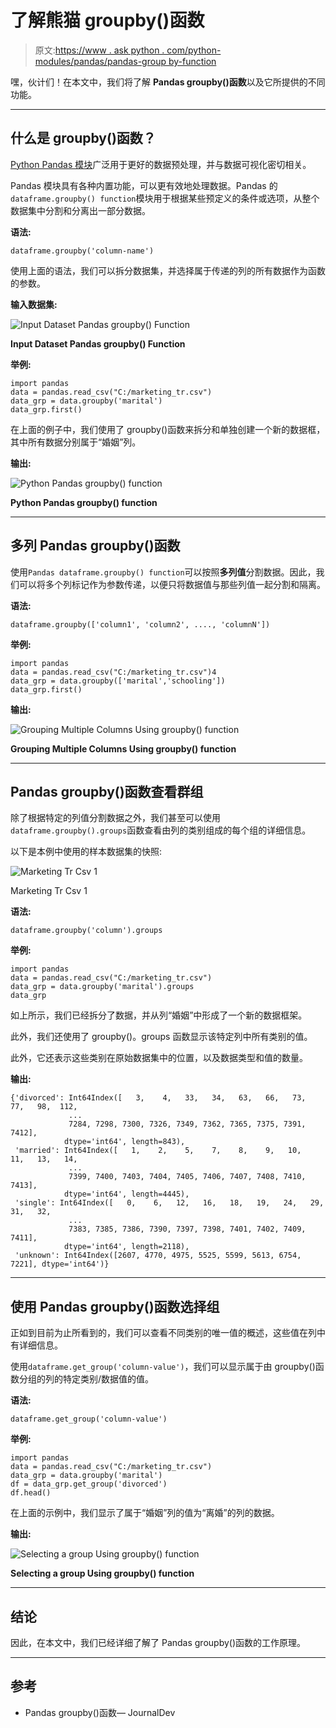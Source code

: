 # 了解熊猫 groupby()函数

> 原文:[https://www . ask python . com/python-modules/pandas/pandas-group by-function](https://www.askpython.com/python-modules/pandas/pandas-groupby-function)

嘿，伙计们！在本文中，我们将了解 **Pandas groupby()函数**以及它所提供的不同功能。

* * *

## 什么是 groupby()函数？

[Python Pandas 模块](https://www.askpython.com/python-modules/pandas/python-pandas-module-tutorial)广泛用于更好的数据预处理，并与数据可视化密切相关。

Pandas 模块具有各种内置功能，可以更有效地处理数据。Pandas 的`dataframe.groupby() function`模块用于根据某些预定义的条件或选项，从整个数据集中分割和分离出一部分数据。

**语法:**

```
dataframe.groupby('column-name')

```

使用上面的语法，我们可以拆分数据集，并选择属于传递的列的所有数据作为函数的参数。

**输入数据集:**

![Input Dataset Pandas groupby() Function](../Images/d614619a6981e11818e7e7e3d775b60e.png)

**Input Dataset Pandas groupby() Function**

**举例:**

```
import pandas
data = pandas.read_csv("C:/marketing_tr.csv")
data_grp = data.groupby('marital')
data_grp.first()

```

在上面的例子中，我们使用了 groupby()函数来拆分和单独创建一个新的数据框，其中所有数据分别属于“婚姻”列。

**输出:**

![Python Pandas groupby() function](../Images/b943c5ac2ed6b8e6cd90eb459551ed8b.png)

**Python Pandas groupby() function**

* * *

## 多列 Pandas groupby()函数

使用`Pandas dataframe.groupby() function`可以按照**多列值**分割数据。因此，我们可以将多个列标记作为参数传递，以便只将数据值与那些列值一起分割和隔离。

**语法:**

```
dataframe.groupby(['column1', 'column2', ...., 'columnN'])

```

**举例:**

```
import pandas
data = pandas.read_csv("C:/marketing_tr.csv")4
data_grp = data.groupby(['marital','schooling'])
data_grp.first()

```

**输出:**

![Grouping Multiple Columns Using groupby() function](../Images/d781336d6cdd61d3d32304bbcb21c93f.png)

**Grouping Multiple Columns Using groupby() function**

* * *

## Pandas groupby()函数查看群组

除了根据特定的列值分割数据之外，我们甚至可以使用`dataframe.groupby().groups`函数查看由列的类别组成的每个组的详细信息。

以下是本例中使用的样本数据集的快照:

![Marketing Tr Csv 1](../Images/99a5caf3760968501c04e514f0102c98.png)

Marketing Tr Csv 1

**语法:**

```
dataframe.groupby('column').groups

```

**举例:**

```
import pandas
data = pandas.read_csv("C:/marketing_tr.csv")
data_grp = data.groupby('marital').groups
data_grp

```

如上所示，我们已经拆分了数据，并从列“婚姻”中形成了一个新的数据框架。

此外，我们还使用了 groupby()。groups 函数显示该特定列中所有类别的值。

此外，它还表示这些类别在原始数据集中的位置，以及数据类型和值的数量。

**输出:**

```
{'divorced': Int64Index([   3,    4,   33,   34,   63,   66,   73,   77,   98,  112,
             ...
             7284, 7298, 7300, 7326, 7349, 7362, 7365, 7375, 7391, 7412],
            dtype='int64', length=843),
 'married': Int64Index([   1,    2,    5,    7,    8,    9,   10,   11,   13,   14,
             ...
             7399, 7400, 7403, 7404, 7405, 7406, 7407, 7408, 7410, 7413],
            dtype='int64', length=4445),
 'single': Int64Index([   0,    6,   12,   16,   18,   19,   24,   29,   31,   32,
             ...
             7383, 7385, 7386, 7390, 7397, 7398, 7401, 7402, 7409, 7411],
            dtype='int64', length=2118),
 'unknown': Int64Index([2607, 4770, 4975, 5525, 5599, 5613, 6754, 7221], dtype='int64')}

```

* * *

## 使用 Pandas groupby()函数选择组

正如到目前为止所看到的，我们可以查看不同类别的唯一值的概述，这些值在列中有详细信息。

使用`dataframe.get_group('column-value')`，我们可以显示属于由 groupby()函数分组的列的特定类别/数据值的值。

**语法:**

```
dataframe.get_group('column-value')

```

**举例:**

```
import pandas
data = pandas.read_csv("C:/marketing_tr.csv")
data_grp = data.groupby('marital')
df = data_grp.get_group('divorced')
df.head()

```

在上面的示例中，我们显示了属于“婚姻”列的值为“离婚”的列的数据。

**输出:**

![Selecting a group Using groupby() function](../Images/1a38c6e1a208cecc29f55fe8a3b7ca56.png)

**Selecting a group Using groupby() function**

* * *

## 结论

因此，在本文中，我们已经详细了解了 Pandas groupby()函数的工作原理。

* * *

## 参考

*   Pandas groupby()函数— JournalDev